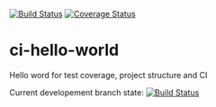 [![Build Status](https://travis-ci.org/lobzison/ci-hello-world.svg?branch=master)](https://travis-ci.org/lobzison/ci-hello-world)
[![Coverage Status](https://coveralls.io/repos/github/lobzison/ci-hello-world/badge.svg?branch=master)](https://coveralls.io/github/lobzison/ci-hello-world?branch=master)
# ci-hello-world
Hello word for test coverage, project structure and CI

Current developement branch state:
[![Build Status](https://travis-ci.org/lobzison/ci-hello-world.svg?branch=improvements)](https://travis-ci.org/lobzison/ci-hello-world)
